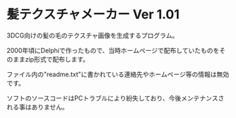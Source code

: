 # 髪テクスチャメーカー Ver 1.01

3DCG向けの髪の毛のテクスチャ画像を生成するプログラム。

2000年頃にDelphiで作ったもので、当時ホームページで配布していたものをそのままzip形式で配布します。

ファイル内の"readme.txt"に書かれている連絡先やホームページ等の情報は無効です。

ソフトのソースコードはPCトラブルにより紛失しており、今後メンテナンスされる事はありません。
